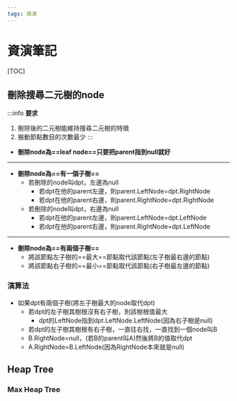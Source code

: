 ```yaml
---
tags: 資演
---
```


# 資演筆記
[TOC]
## 刪除搜尋二元樹的node
:::info
**要求**
1. 刪除後的二元樹能維持搜尋二元樹的特徵
2. 搬動節點數目的次數最少
:::
- **刪除node為==leaf node==只要把parent指到null就好**
***
- **刪除node為==有一個子樹==**
    - 若刪除的node叫dpt，左邊為null
        - 若dpt在他的parent左邊，則parent.LeftNode=dpt.RightNode
        - 若dpt在他的parent右邊，則parent.RightNode=dpt.RightNode
    - 若刪除的node叫dpt，右邊為null
        - 若dpt在他的parent左邊，則parent.LeftNode=dpt.LeftNode
        - 若dpt在他的parent右邊，則parent.RightNode=dpt.LeftNode
***
- **刪除node為==有兩個子樹==**
    - 將該節點左子樹的==最大==節點取代該節點(左子樹最右邊的節點)
    - 將該節點右子樹的==最小==節點取代該節點(右子樹最左邊的節點)
### 演算法
- 如果dpt有兩個子樹(將左子樹最大的node取代dpt)
    - 若dpt的左子樹其樹根沒有右子樹，則該樹根值最大
        - dpt的LeftNode指到dpt.LeftNode.LeftNode(因為右子樹是null)
    - 若dpt的左子樹其樹根有右子樹，一直往右找，一直找到一個node叫B
    - B.RightNode=null，(若B的parent叫A)然後將B的值取代dpt
    - A.RightNode=B.LeftNode(因為RightNode本來就是null)

## Heap Tree
### Max Heap Tree




